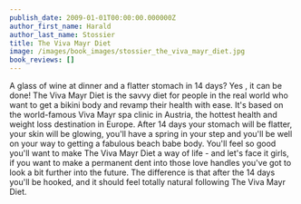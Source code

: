```yaml
---
publish_date: 2009-01-01T00:00:00.000000Z
author_first_name: Harald
author_last_name: Stossier
title: The Viva Mayr Diet
image: /images/book_images/stossier_the_viva_mayr_diet.jpg
book_reviews: []
---
```

A glass of wine at dinner and a flatter stomach in 14 days? Yes , it can be done! The Viva Mayr Diet is the savvy diet for people in the real world who want to get a bikini body and revamp their health with ease. It's based on the world-famous Viva Mayr spa clinic in Austria, the hottest health and weight loss destination in Europe. After 14 days your stomach will be flatter, your skin will be glowing, you'll have a spring in your step and you'll be well on your way to getting a fabulous beach babe body. You'll feel so good you'll want to make The Viva Mayr Diet a way of life - and let's face it girls, if you want to make a permanent dent into those love handles you've got to look a bit further into the future. The difference is that after the 14 days you'll be hooked, and it should feel totally natural following The Viva Mayr Diet.